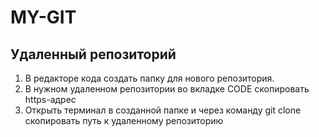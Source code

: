﻿# MY-GIT

## Удаленный репозиторий

1. В редакторе кода создать папку для нового репозитория.
2. В нужном удаленном репозитории во вкладке CODE скопировать https-адрес
3. Открыть терминал в созданной папке и через команду git clone скопировать путь к удаленному репозиторию
